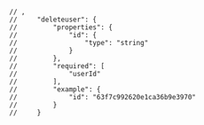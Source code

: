     // ,
    //     "deleteuser": {
    //         "properties": {
    //             "id": {
    //                 "type": "string"
    //             }
    //         },
    //         "required": [
    //             "userId"
    //         ],
    //         "example": {
    //             "id": "63f7c992620e1ca36b9e3970"
    //         }
    //     }